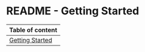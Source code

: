 # README - Getting Started

| Table of content|
|-|
| [Getting Started](~/documentation/GettingStarted/README.md)|
